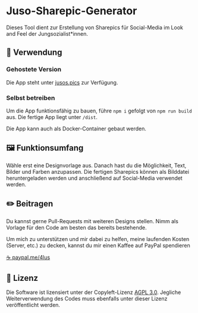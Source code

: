 # Juso-Sharepic-Generator

Dieses Tool dient zur Erstellung von Sharepics für Social-Media im Look and Feel der Jungsozialist\*innen.

## 📱 Verwendung

### Gehostete Version

Die App steht unter [jusos.pics](https://jusos.pics) zur Verfügung.

### Selbst betreiben

Um die App funktionsfähig zu bauen, führe
`npm i`
gefolgt von
`npm run build`
aus. Die fertige App liegt unter `/dist`.

Die App kann auch als Docker-Container gebaut werden.

## 🖼️ Funktionsumfang

Wähle erst eine Designvorlage aus. Danach hast du die Möglichkeit, Text, Bilder und Farben anzupassen. Die fertigen Sharepics können als Bilddatei heruntergeladen werden und anschließend auf Social-Media verwendet werden.

## ✏️ Beitragen

Du kannst gerne Pull-Requests mit weiteren Designs stellen. Nimm als Vorlage für den Code am besten das bereits bestehende.

Um mich zu unterstützen und mir dabei zu helfen, meine laufenden Kosten (Server, etc.) zu decken, kannst du mir einen Kaffee auf PayPal spendieren

[☕ paypal.me/4lus](https://paypal.me)

## 📜 Lizenz

Die Software ist lizensiert unter der Copyleft-Lizenz [AGPL 3.0](https://www.gnu.org/licenses/agpl-3.0.de.html). Jegliche Weiterverwendung des Codes muss ebenfalls unter dieser Lizenz veröffentlicht werden. 
